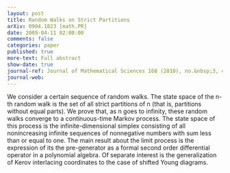 ```yaml
---
layout: post
title: Random Walks on Strict Partitions
arXiv: 0904.1823 [math.PR]
date: 2009-04-11 02:00:00
comments: false
categories: paper
published: true
more-text: Full abstract
show-date: true
journal-ref: Journal of Mathematical Sciences 168 (2010), no.&nbsp;3, 437-463
journal-web:
---
```


We consider a certain sequence of random walks. The state space of the n-th random walk is the set of all strict partitions of n (that is, partitions without equal parts).
We prove that, as n goes to infinity, these random walks converge to a continuous-time Markov process.<!--more--> The state space of this process is the infinite-dimensional simplex consisting of all nonincreasing infinite sequences of nonnegative numbers with sum less than or equal to one. The main result about the limit process is the expression of its the pre-generator as a formal second order differential operator in a polynomial algebra.
Of separate interest is the generalization of Kerov interlacing coordinates to the case of shifted Young diagrams.
